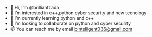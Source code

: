 - 👋 Hi, I’m @brilliantzada
- 👀 I’m interested in c++,python cyber security and new tecnology
- 🌱 I’m currently learning python and c++
- 💞️ I’m looking to collaborate on python and cyber security
- 📫 You can reach me by email bintelligent036@gmail.com
